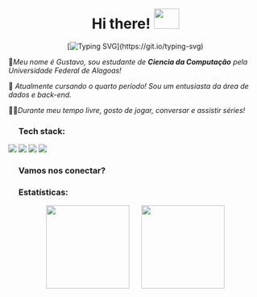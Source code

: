 <h1 align="center"> Hi there! <img src="https://media.giphy.com/media/kwHJyJkrAoAIE/giphy.gif?cid=ecf05e47qigsgluf60vqxr1vuezc5kk6tkks02l55ac3fv2f&ep=v1_stickers_related&rid=giphy.gif&ct=s" style="width:50px;height:40px"/> </h1>
<div>
</div>
<div align="center">
 
[![Typing SVG](https://readme-typing-svg.herokuapp.com?font=Fira+Code&duration=4000&pause=1000&color=0D74E7&width=435&lines=Hi!+My+name's+Gustavo...;But+you+can+call+me+Gus!;I'm+a+fan+of+data+Science...;And+Back-end%2C+of+course!)](https://git.io/typing-svg)

</div>
<p>👾<em>Meu nome é Gustavo, sou estudante de <b>Ciencia da Computação</b> pela Universidade Federal de Alagoas!</em></p>
<p>👀<em> Atualmente cursando o quarto período! Sou um entusiasta da área de dados e back-end.</em></p>
<p>😶‍🌫️<em>Durante meu tempo livre, gosto de jogar, conversar e assistir séries!</em></p>

<h3><img src="https://media1.giphy.com/media/v1.Y2lkPTc5MGI3NjExdzZkZ3poYmo1aWs5MWZqMzZjZmNicGI2MDdvZzNpYzM4YW5ka2FkMSZlcD12MV9pbnRlcm5hbF9naWZfYnlfaWQmY3Q9cw/6KirhLJyR7oMcwgJQk/giphy.gif" style="width:20px;height:0px"/>Tech stack:</h3>

 <img src="https://img.shields.io/badge/python-3670A0?style=for-the-badge&logo=python&logoColor=ffdd54"> <img src="https://img.shields.io/badge/Git-F05032?style=for-the-badge&logo=git&logoColor=white"> <img src="https://img.shields.io/badge/GitHub-181717?style=for-the-badge&logo=github&logoColor=white"> <img src="https://img.shields.io/badge/VS_Code-007ACC?style=for-the-badge&logo=visual-studio-code&logoColor=white">

 <h3>
  <img src="https://media1.giphy.com/media/v1.Y2lkPTc5MGI3NjExdzZkZ3poYmo1aWs5MWZqMzZjZmNicGI2MDdvZzNpYzM4YW5ka2FkMSZlcD12MV9pbnRlcm5hbF9naWZfYnlfaWQmY3Q9cw/6KirhLJyR7oMcwgJQk/giphy.gif" style="width:20px;height:0px"/>Vamos nos conectar?
</h3>
 <h3><img src="https://media1.giphy.com/media/v1.Y2lkPTc5MGI3NjExdzZkZ3poYmo1aWs5MWZqMzZjZmNicGI2MDdvZzNpYzM4YW5ka2FkMSZlcD12MV9pbnRlcm5hbF9naWZfYnlfaWQmY3Q9cw/6KirhLJyR7oMcwgJQk/giphy.gif" style="width:20px;height:0px"/>Estatísticas:</h3>
<div align="center">
  <img height="165em" src="https://github-readme-stats.vercel.app/api?username=gustavopc012&show_icons=true&theme=graywhite&locale=pt-br&hide_border=false" style="margin-right: 20px;"/>
  <img height="165em" src="https://github-readme-stats.vercel.app/api/top-langs/?username=gustavopc012&layout=compact&theme=graywhite&hide_border=false&langs_count=4"/>
</div>


